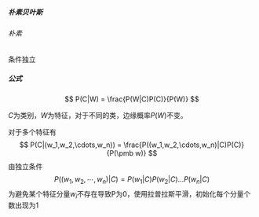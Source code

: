 ##### 朴素贝叶斯

###### 朴素

条件独立

##### 公式

$$
P(C|W) = \frac{P(W|C)P(C)}{P(W)}
$$

$C$为类别，$W$为特征，对于不同的类，边缘概率$P(W)$不变。

对于多个特征有
$$
P(C|(w_1,w_2,\cdots,w_n)) = \frac{P((w_1,w_2,\cdots,w_n)|C)P(C)}{P(\pmb w)}
$$
由独立条件
$$
P((w_1,w_2,\cdots,w_n)|C) = P(w_1|C)P(w_2|C)...P(w_n|C)
$$
为避免某个特征分量$w_i$不存在导致P为0，使用拉普拉斯平滑，初始化每个分量个数出现为1
